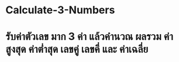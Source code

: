 ﻿# Calculate-3-Numbers
# รับค่าตัวเลข มาก 3 ค่า แล้วคำนวณ ผลรวม ค่าสูงสุด ค่าต่ำสุด เลขคู่ เลขคี่ และ ค่าเฉลี่ย
